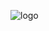 ![logo](https://user-images.githubusercontent.com/44985211/48378424-d3744a80-e6d0-11e8-936b-082a3d551918.png)
